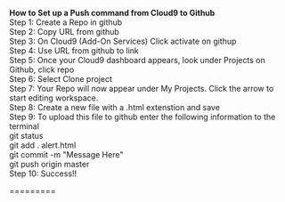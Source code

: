 <b>How to Set up  a Push command from Cloud9 to Github</b> 
<br />
Step 1:  Create a Repo in github<br />
Step 2:  Copy URL from github<br />
Step 3:  On Cloud9 (Add-On Services) Click activate on githup<br />
Step 4: Use URL from github to link<br />
Step 5:  Once your Cloud9 dashboard appears, look under Projects on Github, click repo<br />
Step 6: Select Clone project<br />
Step 7: Your Repo will now appear under My Projects.  Click the arrow to start editing workspace.<br />
Step 8: Create a new file with a .html extenstion and save<br />
Step 9: To upload this file to github enter the following information to the terminal<br />
	git status<br />
	git add . alert.html<br />
	git commit -m "Message Here"<br />
	git push origin master <br />
Step 10: Success!!<br />

=========
